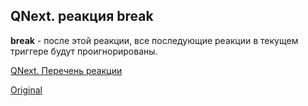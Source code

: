 ## QNext. реакция break

**break** - после этой реакции, все последующие реакции в текущем триггере будут проигнорированы.



[QNext. Перечень реакции](/docs-test/reactions)
  
[Original](https://telegra.ph/QNext-admin-reaction-break-05-09)